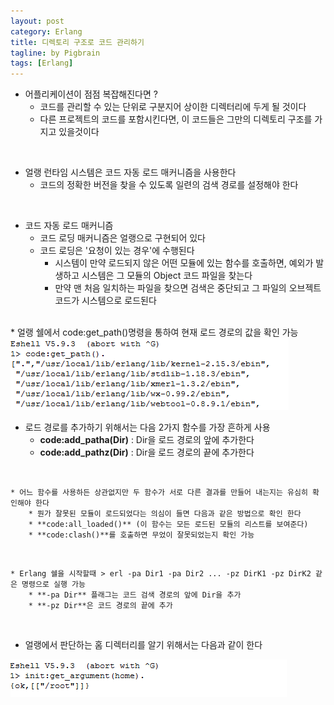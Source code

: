 ```yaml
---
layout: post
category: Erlang
title: 디렉토리 구조로 코드 관리하기
tagline: by Pigbrain
tags: [Erlang]
---
```


<!--more-->
  
* 어플리케이션이 점점 복잡해진다면 ?
	* 코드를 관리할 수 있는 단위로 구분지어 상이한 디렉터리에 두게 될 것이다  
	* 다른 프로젝트의 코드를 포함시킨다면, 이 코드들은 그만의 디렉토리 구조를 가지고 있을것이다  

<br>

* 얼랭 런타임 시스템은 코드 자동 로드 매커니즘을 사용한다  
	* 코드의 정확한 버전을 찾을 수 있도록 일련의 검색 경로를 설정해야 한다  	

<br>  

* 코드 자동 로드 매커니즘
	* 코드 로딩 매커니즘은 얼랭으로 구현되어 있다  
	* 코드 로딩은 '요청이 있는 경우'에 수행된다
		* 시스템이 만약 로드되지 않은 어떤 모듈에 있는 함수를 호출하면, 예외가 발생하고 시스템은 그 모듈의 Object 코드 파일을 찾는다  
		* 만약 맨 처음 일치하는 파일을 찾으면 검색은 중단되고 그 파일의 오브젝트 코드가 시스템으로 로드된다  
<br>
* 얼랭 쉘에서 code:get_path()명령을 통하여 현재 로드 경로의 값을 확인 가능  
<img src="/assets/themes/Snail/img/Erlang/CodeDirectory/codeDirectory-1.png" alt="">  
<br>

* 로드 경로를 추가하기 위해서는 다음 2가지 함수를 가장 흔하게 사용  
	* **code:add_patha(Dir)** : Dir을 로드 경로의 앞에 추가한다  
	* **code:add_pathz(Dir)** : Dir을 로드 경로의 끝에 추가한다  
<br>  
	
	* 어느 함수를 사용하든 상관없지만 두 함수가 서로 다른 결과를 만들어 내는지는 유심히 확인해야 한다  
		* 뭔가 잘못된 모듈이 로드되었다는 의심이 들면 다음과 같은 방법으로 확인 한다  
		* **code:all_loaded()** (이 함수는 모든 로드된 모듈의 리스트를 보여준다)  
		* **code:clash()**를 호출하면 무었이 잘못되었는지 확인 가능  
<br>  

	* Erlang 쉘을 시작할때 > erl -pa Dir1 -pa Dir2 ... -pz DirK1 -pz DirK2 같은 명령으로 실행 가능
		* **-pa Dir** 플래그는 코드 검색 경로의 앞에 Dir을 추가  
		* **-pz Dir**은 코드 경로의 끝에 추가  
<br>  

* 얼랭에서 판단하는 홈 디렉터리를 알기 위해서는 다음과 같이 한다  

<img src="/assets/themes/Snail/img/Erlang/CodeDirectory/codeDirectory-2.png" alt="">  




